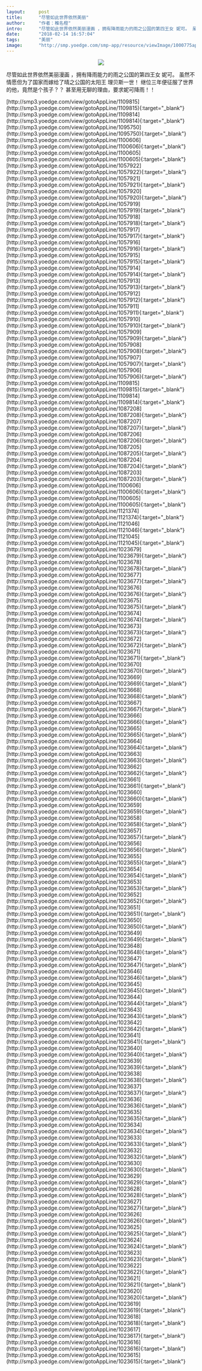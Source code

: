 ```yaml
---
layout:     post
title:      "尽管如此世界依然美丽"
author:     "作者：椎名橙"
intro:      "尽管如此世界依然美丽漫画 ，拥有降雨能力的雨之公国的第四王女 妮可。 虽然不情愿但为了国家而嫁给了晴之公国的太阳王 理贝斯一世！ 继位三年便征服了世界的他，竟然是个孩子？？ 甚至用无聊的理由，要求妮可降雨！！"
date:       "2018-02-14 16:57:04"
tags:       "美丽"
image:      "http://smp.yoedge.com/smp-app/resource/viewImage/1000775appline.png"
---
```

<div style="text-align: center">
<p><img src="http://smp.yoedge.com/smp-app/resource/viewImage/1000775appline.png"/></p>
</div>
<p class="post-meta">
<span>尽管如此世界依然美丽漫画 ，拥有降雨能力的雨之公国的第四王女 妮可。 虽然不情愿但为了国家而嫁给了晴之公国的太阳王 理贝斯一世！ 继位三年便征服了世界的他，竟然是个孩子？？ 甚至用无聊的理由，要求妮可降雨！！</span>
</p>
[http://smp3.yoedge.com/view/gotoAppLine/1109815](http://smp3.yoedge.com/view/gotoAppLine/1109815){:target="_blank"}
[http://smp3.yoedge.com/view/gotoAppLine/1109814](http://smp3.yoedge.com/view/gotoAppLine/1109814){:target="_blank"}
[http://smp3.yoedge.com/view/gotoAppLine/1095750](http://smp3.yoedge.com/view/gotoAppLine/1095750){:target="_blank"}
[http://smp3.yoedge.com/view/gotoAppLine/1100606](http://smp3.yoedge.com/view/gotoAppLine/1100606){:target="_blank"}
[http://smp3.yoedge.com/view/gotoAppLine/1100605](http://smp3.yoedge.com/view/gotoAppLine/1100605){:target="_blank"}
[http://smp3.yoedge.com/view/gotoAppLine/1057922](http://smp3.yoedge.com/view/gotoAppLine/1057922){:target="_blank"}
[http://smp3.yoedge.com/view/gotoAppLine/1057921](http://smp3.yoedge.com/view/gotoAppLine/1057921){:target="_blank"}
[http://smp3.yoedge.com/view/gotoAppLine/1057920](http://smp3.yoedge.com/view/gotoAppLine/1057920){:target="_blank"}
[http://smp3.yoedge.com/view/gotoAppLine/1057919](http://smp3.yoedge.com/view/gotoAppLine/1057919){:target="_blank"}
[http://smp3.yoedge.com/view/gotoAppLine/1057918](http://smp3.yoedge.com/view/gotoAppLine/1057918){:target="_blank"}
[http://smp3.yoedge.com/view/gotoAppLine/1057917](http://smp3.yoedge.com/view/gotoAppLine/1057917){:target="_blank"}
[http://smp3.yoedge.com/view/gotoAppLine/1057916](http://smp3.yoedge.com/view/gotoAppLine/1057916){:target="_blank"}
[http://smp3.yoedge.com/view/gotoAppLine/1057915](http://smp3.yoedge.com/view/gotoAppLine/1057915){:target="_blank"}
[http://smp3.yoedge.com/view/gotoAppLine/1057914](http://smp3.yoedge.com/view/gotoAppLine/1057914){:target="_blank"}
[http://smp3.yoedge.com/view/gotoAppLine/1057913](http://smp3.yoedge.com/view/gotoAppLine/1057913){:target="_blank"}
[http://smp3.yoedge.com/view/gotoAppLine/1057912](http://smp3.yoedge.com/view/gotoAppLine/1057912){:target="_blank"}
[http://smp3.yoedge.com/view/gotoAppLine/1057911](http://smp3.yoedge.com/view/gotoAppLine/1057911){:target="_blank"}
[http://smp3.yoedge.com/view/gotoAppLine/1057910](http://smp3.yoedge.com/view/gotoAppLine/1057910){:target="_blank"}
[http://smp3.yoedge.com/view/gotoAppLine/1057909](http://smp3.yoedge.com/view/gotoAppLine/1057909){:target="_blank"}
[http://smp3.yoedge.com/view/gotoAppLine/1057908](http://smp3.yoedge.com/view/gotoAppLine/1057908){:target="_blank"}
[http://smp3.yoedge.com/view/gotoAppLine/1057907](http://smp3.yoedge.com/view/gotoAppLine/1057907){:target="_blank"}
[http://smp3.yoedge.com/view/gotoAppLine/1057906](http://smp3.yoedge.com/view/gotoAppLine/1057906){:target="_blank"}
[http://smp3.yoedge.com/view/gotoAppLine/1109815](http://smp3.yoedge.com/view/gotoAppLine/1109815){:target="_blank"}
[http://smp3.yoedge.com/view/gotoAppLine/1109814](http://smp3.yoedge.com/view/gotoAppLine/1109814){:target="_blank"}
[http://smp3.yoedge.com/view/gotoAppLine/1087208](http://smp3.yoedge.com/view/gotoAppLine/1087208){:target="_blank"}
[http://smp3.yoedge.com/view/gotoAppLine/1087207](http://smp3.yoedge.com/view/gotoAppLine/1087207){:target="_blank"}
[http://smp3.yoedge.com/view/gotoAppLine/1087206](http://smp3.yoedge.com/view/gotoAppLine/1087206){:target="_blank"}
[http://smp3.yoedge.com/view/gotoAppLine/1087205](http://smp3.yoedge.com/view/gotoAppLine/1087205){:target="_blank"}
[http://smp3.yoedge.com/view/gotoAppLine/1087204](http://smp3.yoedge.com/view/gotoAppLine/1087204){:target="_blank"}
[http://smp3.yoedge.com/view/gotoAppLine/1087203](http://smp3.yoedge.com/view/gotoAppLine/1087203){:target="_blank"}
[http://smp3.yoedge.com/view/gotoAppLine/1100606](http://smp3.yoedge.com/view/gotoAppLine/1100606){:target="_blank"}
[http://smp3.yoedge.com/view/gotoAppLine/1100605](http://smp3.yoedge.com/view/gotoAppLine/1100605){:target="_blank"}
[http://smp3.yoedge.com/view/gotoAppLine/1121374](http://smp3.yoedge.com/view/gotoAppLine/1121374){:target="_blank"}
[http://smp3.yoedge.com/view/gotoAppLine/1121046](http://smp3.yoedge.com/view/gotoAppLine/1121046){:target="_blank"}
[http://smp3.yoedge.com/view/gotoAppLine/1121045](http://smp3.yoedge.com/view/gotoAppLine/1121045){:target="_blank"}
[http://smp3.yoedge.com/view/gotoAppLine/1023679](http://smp3.yoedge.com/view/gotoAppLine/1023679){:target="_blank"}
[http://smp3.yoedge.com/view/gotoAppLine/1023678](http://smp3.yoedge.com/view/gotoAppLine/1023678){:target="_blank"}
[http://smp3.yoedge.com/view/gotoAppLine/1023677](http://smp3.yoedge.com/view/gotoAppLine/1023677){:target="_blank"}
[http://smp3.yoedge.com/view/gotoAppLine/1023676](http://smp3.yoedge.com/view/gotoAppLine/1023676){:target="_blank"}
[http://smp3.yoedge.com/view/gotoAppLine/1023675](http://smp3.yoedge.com/view/gotoAppLine/1023675){:target="_blank"}
[http://smp3.yoedge.com/view/gotoAppLine/1023674](http://smp3.yoedge.com/view/gotoAppLine/1023674){:target="_blank"}
[http://smp3.yoedge.com/view/gotoAppLine/1023673](http://smp3.yoedge.com/view/gotoAppLine/1023673){:target="_blank"}
[http://smp3.yoedge.com/view/gotoAppLine/1023672](http://smp3.yoedge.com/view/gotoAppLine/1023672){:target="_blank"}
[http://smp3.yoedge.com/view/gotoAppLine/1023671](http://smp3.yoedge.com/view/gotoAppLine/1023671){:target="_blank"}
[http://smp3.yoedge.com/view/gotoAppLine/1023670](http://smp3.yoedge.com/view/gotoAppLine/1023670){:target="_blank"}
[http://smp3.yoedge.com/view/gotoAppLine/1023669](http://smp3.yoedge.com/view/gotoAppLine/1023669){:target="_blank"}
[http://smp3.yoedge.com/view/gotoAppLine/1023668](http://smp3.yoedge.com/view/gotoAppLine/1023668){:target="_blank"}
[http://smp3.yoedge.com/view/gotoAppLine/1023667](http://smp3.yoedge.com/view/gotoAppLine/1023667){:target="_blank"}
[http://smp3.yoedge.com/view/gotoAppLine/1023666](http://smp3.yoedge.com/view/gotoAppLine/1023666){:target="_blank"}
[http://smp3.yoedge.com/view/gotoAppLine/1023665](http://smp3.yoedge.com/view/gotoAppLine/1023665){:target="_blank"}
[http://smp3.yoedge.com/view/gotoAppLine/1023664](http://smp3.yoedge.com/view/gotoAppLine/1023664){:target="_blank"}
[http://smp3.yoedge.com/view/gotoAppLine/1023663](http://smp3.yoedge.com/view/gotoAppLine/1023663){:target="_blank"}
[http://smp3.yoedge.com/view/gotoAppLine/1023662](http://smp3.yoedge.com/view/gotoAppLine/1023662){:target="_blank"}
[http://smp3.yoedge.com/view/gotoAppLine/1023661](http://smp3.yoedge.com/view/gotoAppLine/1023661){:target="_blank"}
[http://smp3.yoedge.com/view/gotoAppLine/1023660](http://smp3.yoedge.com/view/gotoAppLine/1023660){:target="_blank"}
[http://smp3.yoedge.com/view/gotoAppLine/1023659](http://smp3.yoedge.com/view/gotoAppLine/1023659){:target="_blank"}
[http://smp3.yoedge.com/view/gotoAppLine/1023658](http://smp3.yoedge.com/view/gotoAppLine/1023658){:target="_blank"}
[http://smp3.yoedge.com/view/gotoAppLine/1023657](http://smp3.yoedge.com/view/gotoAppLine/1023657){:target="_blank"}
[http://smp3.yoedge.com/view/gotoAppLine/1023656](http://smp3.yoedge.com/view/gotoAppLine/1023656){:target="_blank"}
[http://smp3.yoedge.com/view/gotoAppLine/1023655](http://smp3.yoedge.com/view/gotoAppLine/1023655){:target="_blank"}
[http://smp3.yoedge.com/view/gotoAppLine/1023654](http://smp3.yoedge.com/view/gotoAppLine/1023654){:target="_blank"}
[http://smp3.yoedge.com/view/gotoAppLine/1023653](http://smp3.yoedge.com/view/gotoAppLine/1023653){:target="_blank"}
[http://smp3.yoedge.com/view/gotoAppLine/1023652](http://smp3.yoedge.com/view/gotoAppLine/1023652){:target="_blank"}
[http://smp3.yoedge.com/view/gotoAppLine/1023651](http://smp3.yoedge.com/view/gotoAppLine/1023651){:target="_blank"}
[http://smp3.yoedge.com/view/gotoAppLine/1023650](http://smp3.yoedge.com/view/gotoAppLine/1023650){:target="_blank"}
[http://smp3.yoedge.com/view/gotoAppLine/1023649](http://smp3.yoedge.com/view/gotoAppLine/1023649){:target="_blank"}
[http://smp3.yoedge.com/view/gotoAppLine/1023648](http://smp3.yoedge.com/view/gotoAppLine/1023648){:target="_blank"}
[http://smp3.yoedge.com/view/gotoAppLine/1023647](http://smp3.yoedge.com/view/gotoAppLine/1023647){:target="_blank"}
[http://smp3.yoedge.com/view/gotoAppLine/1023646](http://smp3.yoedge.com/view/gotoAppLine/1023646){:target="_blank"}
[http://smp3.yoedge.com/view/gotoAppLine/1023645](http://smp3.yoedge.com/view/gotoAppLine/1023645){:target="_blank"}
[http://smp3.yoedge.com/view/gotoAppLine/1023644](http://smp3.yoedge.com/view/gotoAppLine/1023644){:target="_blank"}
[http://smp3.yoedge.com/view/gotoAppLine/1023643](http://smp3.yoedge.com/view/gotoAppLine/1023643){:target="_blank"}
[http://smp3.yoedge.com/view/gotoAppLine/1023642](http://smp3.yoedge.com/view/gotoAppLine/1023642){:target="_blank"}
[http://smp3.yoedge.com/view/gotoAppLine/1023641](http://smp3.yoedge.com/view/gotoAppLine/1023641){:target="_blank"}
[http://smp3.yoedge.com/view/gotoAppLine/1023640](http://smp3.yoedge.com/view/gotoAppLine/1023640){:target="_blank"}
[http://smp3.yoedge.com/view/gotoAppLine/1023639](http://smp3.yoedge.com/view/gotoAppLine/1023639){:target="_blank"}
[http://smp3.yoedge.com/view/gotoAppLine/1023638](http://smp3.yoedge.com/view/gotoAppLine/1023638){:target="_blank"}
[http://smp3.yoedge.com/view/gotoAppLine/1023637](http://smp3.yoedge.com/view/gotoAppLine/1023637){:target="_blank"}
[http://smp3.yoedge.com/view/gotoAppLine/1023636](http://smp3.yoedge.com/view/gotoAppLine/1023636){:target="_blank"}
[http://smp3.yoedge.com/view/gotoAppLine/1023635](http://smp3.yoedge.com/view/gotoAppLine/1023635){:target="_blank"}
[http://smp3.yoedge.com/view/gotoAppLine/1023634](http://smp3.yoedge.com/view/gotoAppLine/1023634){:target="_blank"}
[http://smp3.yoedge.com/view/gotoAppLine/1023633](http://smp3.yoedge.com/view/gotoAppLine/1023633){:target="_blank"}
[http://smp3.yoedge.com/view/gotoAppLine/1023632](http://smp3.yoedge.com/view/gotoAppLine/1023632){:target="_blank"}
[http://smp3.yoedge.com/view/gotoAppLine/1023630](http://smp3.yoedge.com/view/gotoAppLine/1023630){:target="_blank"}
[http://smp3.yoedge.com/view/gotoAppLine/1023629](http://smp3.yoedge.com/view/gotoAppLine/1023629){:target="_blank"}
[http://smp3.yoedge.com/view/gotoAppLine/1023628](http://smp3.yoedge.com/view/gotoAppLine/1023628){:target="_blank"}
[http://smp3.yoedge.com/view/gotoAppLine/1023627](http://smp3.yoedge.com/view/gotoAppLine/1023627){:target="_blank"}
[http://smp3.yoedge.com/view/gotoAppLine/1023626](http://smp3.yoedge.com/view/gotoAppLine/1023626){:target="_blank"}
[http://smp3.yoedge.com/view/gotoAppLine/1023625](http://smp3.yoedge.com/view/gotoAppLine/1023625){:target="_blank"}
[http://smp3.yoedge.com/view/gotoAppLine/1023624](http://smp3.yoedge.com/view/gotoAppLine/1023624){:target="_blank"}
[http://smp3.yoedge.com/view/gotoAppLine/1023623](http://smp3.yoedge.com/view/gotoAppLine/1023623){:target="_blank"}
[http://smp3.yoedge.com/view/gotoAppLine/1023622](http://smp3.yoedge.com/view/gotoAppLine/1023622){:target="_blank"}
[http://smp3.yoedge.com/view/gotoAppLine/1023621](http://smp3.yoedge.com/view/gotoAppLine/1023621){:target="_blank"}
[http://smp3.yoedge.com/view/gotoAppLine/1023620](http://smp3.yoedge.com/view/gotoAppLine/1023620){:target="_blank"}
[http://smp3.yoedge.com/view/gotoAppLine/1023619](http://smp3.yoedge.com/view/gotoAppLine/1023619){:target="_blank"}
[http://smp3.yoedge.com/view/gotoAppLine/1023618](http://smp3.yoedge.com/view/gotoAppLine/1023618){:target="_blank"}
[http://smp3.yoedge.com/view/gotoAppLine/1023617](http://smp3.yoedge.com/view/gotoAppLine/1023617){:target="_blank"}
[http://smp3.yoedge.com/view/gotoAppLine/1023616](http://smp3.yoedge.com/view/gotoAppLine/1023616){:target="_blank"}
[http://smp3.yoedge.com/view/gotoAppLine/1023615](http://smp3.yoedge.com/view/gotoAppLine/1023615){:target="_blank"}


